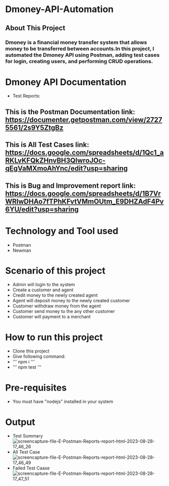 # Dmoney-API-Automation

## About This Project
### Dmoney is a financial money transfer system that allows money to be transferred between accounts.In this project, I automated the Dmoney API using Postman, adding test cases for login, creating users, and performing CRUD operations.

# Dmoney API Documentation
- Test Reports:

## This is the Postman Documentation link: https://documenter.getpostman.com/view/27275561/2s9Y5ZtgBz
## This is All Test Cases link: https://docs.google.com/spreadsheets/d/1Qc1_aRKLvKFQkZHnvBH3QIwroJOc-qEgVaMXmoAhYnc/edit?usp=sharing
## This is Bug and Improvement report link: https://docs.google.com/spreadsheets/d/1B7VrWRlwDHAo7fTPhKFvtVMmOUtm_E9DHZAdF4Pv6YU/edit?usp=sharing

# Technology and Tool used
- Postman
- Newman

# Scenario of this project
- Admin will login to the system
- Create a customer and agent
- Credit money to the newly created agent
- Agent will deposit money to the newly created customer
- Customer withdraw money from the agent
- Customer send money to the any other customer
- Customer will payment to a merchant

# How to run this project
- Clone this project
- Give following command:
-  ''' npm i '''
-  ''' npm test '''
  
# Pre-requisites
- You must have "nodejs" installed in your system

# Output
- Test Summary
![screencapture-file-E-Postman-Reports-report-html-2023-08-28-17_46_26](https://github.com/Saud-Bin-Shahid/Dmoney-API-Automation-by-Postman/assets/134185250/3e8ab82e-e430-4cf6-8dfe-0db61a470728)
- All Test Case
![screencapture-file-E-Postman-Reports-report-html-2023-08-28-17_46_49](https://github.com/Saud-Bin-Shahid/Dmoney-API-Automation-by-Postman/assets/134185250/5376b9f5-adce-4d1a-a815-5bc092bc2d88)
- Failed Test Caase
![screencapture-file-E-Postman-Reports-report-html-2023-08-28-17_47_51](https://github.com/Saud-Bin-Shahid/Dmoney-API-Automation-by-Postman/assets/134185250/bed3ae32-20e4-41ec-9551-63ec3d15cad9)
